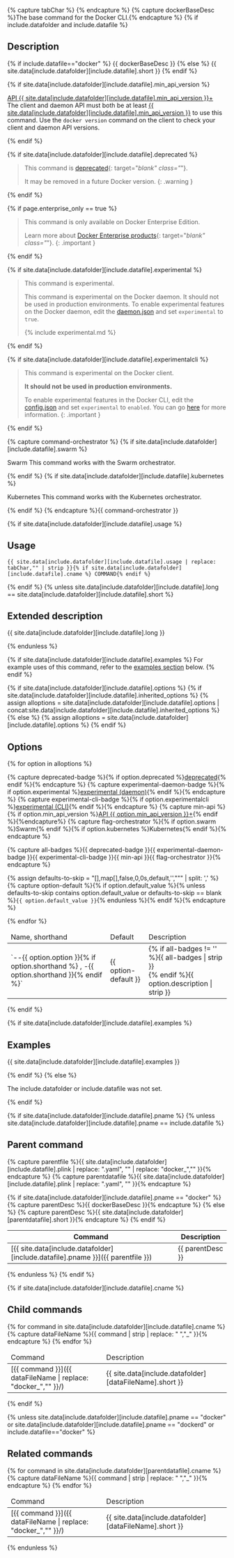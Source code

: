 {% capture tabChar %}	{% endcapture %}<!-- Make sure atom is using hard tabs -->
{% capture dockerBaseDesc %}The base command for the Docker CLI.{% endcapture %}
{% if include.datafolder and include.datafile %}

## Description

{% if include.datafile=="docker" %}<!-- docker.yaml is textless, so override -->
{{ dockerBaseDesc }}
{% else %}
{{ site.data[include.datafolder][include.datafile].short }}
{% endif %}

{% if site.data[include.datafolder][include.datafile].min_api_version %}

<a href="/engine/api/v{{ site.data[include.datafolder][include.datafile].min_api_version }}/" target="_blank" class="_"><span class="badge badge-info" data-toggle="tooltip" data-placement="right" title="Open the {{ site.data[include.datafolder][include.datafile].min_api_version }} API reference (in a new window)">API {{ site.data[include.datafolder][include.datafile].min_api_version }}+</span></a>&nbsp;
The client and daemon API must both be at least
<a href="/engine/api/v{{ site.data[include.datafolder][include.datafile].min_api_version }}/" target="_blank" class="_">{{ site.data[include.datafolder][include.datafile].min_api_version }}</a>
to use this command. Use the `docker version` command on the client to check
your client and daemon API versions.

{% endif %}

{% if site.data[include.datafolder][include.datafile].deprecated %}

> This command is [deprecated](/engine/deprecated.md){: target="_blank" class="_"}.
>
> It may be removed in a future Docker version.
{: .warning }

{% endif %}

{% if page.enterprise_only == true %}

> This command is only available on Docker Enterprise Edition.
>
> Learn more about [Docker Enterprise products](/ee/supported-platforms/){: target="_blank" class="_"}.
{: .important }

{% endif %}

{% if site.data[include.datafolder][include.datafile].experimental %}

> This command is experimental.
>
> This command is experimental on the Docker daemon. It should not be used in
> production environments.
> To enable experimental features on the Docker daemon, edit the
> [daemon.json](/engine/reference/commandline/dockerd.md#daemon-configuration-file)
> and set `experimental` to `true`.
>
> {% include experimental.md %}

{% endif %}

{% if site.data[include.datafolder][include.datafile].experimentalcli %}

> This command is experimental on the Docker client.
>
> **It should not be used in production environments.**
>
> To enable experimental features in the Docker CLI, edit the
> [config.json](/engine/reference/commandline/cli.md#configuration-files)
> and set `experimental` to `enabled`. You can go [here](https://docs.docker.com/engine/reference/commandline/cli/#experimental-features)
> for more information.
{: .important }

{% endif %}

{% capture command-orchestrator %}
{% if site.data[include.datafolder][include.datafile].swarm %}

<span class="badge badge-info" data-toggle="tooltip" data-placement="right" title="This command works with the Swarm orchestrator.">Swarm</span> This command works with the Swarm orchestrator.

{% endif %}
{% if site.data[include.datafolder][include.datafile].kubernetes %}

<span class="badge badge-info" data-toggle="tooltip" data-placement="right" title="This command works with the Kubernetes orchestrator.">Kubernetes</span> This command works with the Kubernetes orchestrator.

{% endif %}
{% endcapture %}{{ command-orchestrator }}


{% if site.data[include.datafolder][include.datafile].usage %}

## Usage

```none
{{ site.data[include.datafolder][include.datafile].usage | replace: tabChar,"" | strip }}{% if site.data[include.datafolder][include.datafile].cname %} COMMAND{% endif %}
```

{% endif %}
{% unless site.data[include.datafolder][include.datafile].long == site.data[include.datafolder][include.datafile].short %}

## Extended description

{{ site.data[include.datafolder][include.datafile].long }}

{% endunless %}

{% if site.data[include.datafolder][include.datafile].examples %}
For example uses of this command, refer to the [examples section](#examples) below.
{% endif %}

{% if site.data[include.datafolder][include.datafile].options %}
  {% if site.data[include.datafolder][include.datafile].inherited_options %}
    {% assign alloptions = site.data[include.datafolder][include.datafile].options | concat:site.data[include.datafolder][include.datafile].inherited_options %}
  {% else %}
    {% assign alloptions = site.data[include.datafolder][include.datafile].options %}
  {% endif %}
## Options

<table>
<thead>
  <tr>
    <td>Name, shorthand</td>
    <td>Default</td>
    <td>Description</td>
  </tr>
</thead>
<tbody>
{% for option in alloptions %}

  {% capture deprecated-badge %}{% if option.deprecated %}<a href="/engine/deprecated.md" target="_blank" class="_"><span class="badge badge-danger" data-toggle="tooltip" title="Read the deprecation reference (in a new window).">deprecated</span></a>{% endif %}{% endcapture %}
  {% capture experimental-daemon-badge %}{% if option.experimental %}<a href="/engine/reference/commandline/dockerd.md#daemon-configuration-file" target="_blank" class="_"><span class="badge badge-warning" data-toggle="tooltip" title="Read about experimental daemon options (in a new window).">experimental (daemon)</span></a>{% endif %}{% endcapture %}
  {% capture experimental-cli-badge %}{% if option.experimentalcli %}<a href="/engine/reference/commandline/cli.md#configuration-files" target="_blank" class="_"><span class="badge badge-warning"  data-toggle="tooltip" title="Read about experimental CLI options (in a new window).">experimental (CLI)</span></a>{% endif %}{% endcapture %}
  {% capture min-api %}{% if option.min_api_version %}<a href="/engine/api/v{{ option.min_api_version }}/" target="_blank" class="_"><span class="badge badge-info" data-toggle="tooltip" ttitle="Open the {{ site.data[include.datafolder][include.datafile].min_api_version }} API reference (in a new window)">API {{ option.min_api_version }}+</span></a>{% endif %}{%endcapture%}
  {% capture flag-orchestrator %}{% if option.swarm %}<span class="badge badge-info" data-toggle="tooltip" title="This option works for the Swarm orchestrator.">Swarm</span>{% endif %}{% if option.kubernetes %}<span class="badge badge-info" data-toggle="tooltip" title="This option works for the Kubernetes orchestrator.">Kubernetes</span>{% endif %}{% endcapture %}

  {% capture all-badges %}{{ deprecated-badge }}{{ experimental-daemon-badge }}{{ experimental-cli-badge }}{{ min-api }}{{ flag-orchestrator }}{% endcapture %}

  {% assign defaults-to-skip = "[],map[],false,0,0s,default,'',\"\"" | split: ',' %}
  {% capture option-default %}{% if option.default_value %}{% unless defaults-to-skip contains option.default_value or defaults-to-skip == blank %}`{{ option.default_value }}`{% endunless %}{% endif %}{% endcapture %}
  <tr>
    <td markdown="span">`--{{ option.option }}{% if option.shorthand %} , -{{ option.shorthand }}{% endif %}`</td>
    <td markdown="span">{{ option-default }}</td>
    <td markdown="span">{% if all-badges != '' %}{{ all-badges | strip }}<br />{% endif %}{{ option.description | strip }}</td>
  </tr>

{% endfor %} <!-- end for option -->
</tbody>
</table>

{% endif %} <!-- end if options -->

{% if site.data[include.datafolder][include.datafile].examples %}

## Examples

{{ site.data[include.datafolder][include.datafile].examples }}

{% endif %}
{% else %}

The include.datafolder or include.datafile was not set.

{% endif %}

{% if site.data[include.datafolder][include.datafile].pname %}
{% unless site.data[include.datafolder][include.datafile].pname == include.datafile %}

## Parent command

{% capture parentfile %}{{ site.data[include.datafolder][include.datafile].plink | replace: ".yaml", "" | replace: "docker_","" }}{% endcapture %}
{% capture parentdatafile %}{{ site.data[include.datafolder][include.datafile].plink | replace: ".yaml", "" }}{% endcapture %}

{% if site.data[include.datafolder][include.datafile].pname == "docker" %}
  {% capture parentDesc %}{{ dockerBaseDesc }}{% endcapture %}
{% else %}
  {% capture parentDesc %}{{ site.data[include.datafolder][parentdatafile].short }}{% endcapture %}
{% endif %}

| Command | Description |
| ------- | ----------- |
| [{{ site.data[include.datafolder][include.datafile].pname }}]({{ parentfile }}) | {{ parentDesc }}|

{% endunless %}
{% endif %}

{% if site.data[include.datafolder][include.datafile].cname %}

## Child commands

<table>
<thead>
  <tr>
    <td>Command</td>
    <td>Description</td>
  </tr>
</thead>
<tbody>
{% for command in site.data[include.datafolder][include.datafile].cname %}
  {% capture dataFileName %}{{ command | strip | replace: " ","_" }}{% endcapture %}
  <tr>
    <td markdown="span">[{{ command }}]({{ dataFileName | replace: "docker_","" }}/)</td>
    <td markdown="span">{{ site.data[include.datafolder][dataFileName].short }}</td>
  </tr>
{% endfor %}
</tbody>
</table>
{% endif %}

{% unless site.data[include.datafolder][include.datafile].pname == "docker" or site.data[include.datafolder][include.datafile].pname == "dockerd" or include.datafile=="docker" %}

## Related commands

<table>
<thead>
  <tr>
    <td>Command</td>
    <td>Description</td>
  </tr>
</thead>
<tbody>
{% for command in site.data[include.datafolder][parentdatafile].cname %}
  {% capture dataFileName %}{{ command | strip | replace: " ","_" }}{% endcapture %}
  <tr>
    <td markdown="span">[{{ command }}]({{ dataFileName | replace: "docker_","" }}/)</td>
    <td markdown="span">{{ site.data[include.datafolder][dataFileName].short }}</td>
  </tr>
{% endfor %}
</tbody>
</table>

{% endunless %}
